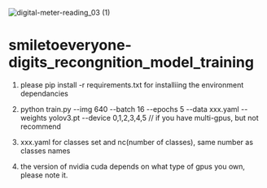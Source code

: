 ![digital-meter-reading_03 (1)](https://user-images.githubusercontent.com/41283107/125089217-c8cc1680-e100-11eb-9d09-38380d4e281b.jpg)
# smiletoeveryone-digits_recongnition_model_training

1. please pip install -r requirements.txt for installiing the environment dependancies

2. python train.py --img 640 --batch 16 --epochs 5 --data xxx.yaml --weights yolov3.pt --device 0,1,2,3,4,5 // if you have multi-gpus, but not recommend

3. xxx.yaml for classes set and nc(number of classes), same number as classes names

4. the version of nvidia cuda depends on what type of gpus you own, please note it.
